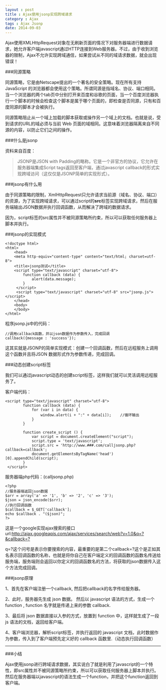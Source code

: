 ```yaml
---
layout : post
title : Ajax使用jsonp实现跨域请求
category : Ajax
tags : Ajax Jsonp
date: 2014-09-03
---
```

Ajax使用XMLHttpRequest对象在无刷新页面的情况下对服务器端进行数据请求，她允许客户端javascript通过HTTP连接到Web服务器。不过，由于收到浏览器的限制，Ajax不允许实现跨域通信，如果尝试从不同的域请求数据，就会出现错误！

###同源策略

同源策略，它是由Netscape提出的一个著名的安全策略。现在所有支持JavaScript 的浏览器都会使用这个策略。所谓同源是指域名、协议、端口相同。当一个浏览器的两个tab页中分别打开来百度和谷歌的页面，当一个百度浏览器执行一个脚本的时候会检查这个脚本是属于哪个页面的，即检查是否同源，只有和百度同源的脚本才会被执行。

同源策略阻止从一个域上加载的脚本获取或操作另一个域上的文档。也就是说，受到请求的URL的域必须与当前 Web 页面的域相同。这意味着浏览器隔离来自不同源的内容，以防止它们之间的操作。

<!--more-->

###什么是jsonp

资料来自百度：

> JSONP是JSON with Padding的略称。它是一个非官方的协议，它允许在服务器端集成Script tags返回至客户端，通过javascript callback的形式实现跨域访问（这仅仅是JSONP简单的实现形式）。


###jsonp有什么用


由于同源策略的限制，XmlHttpRequest只允许请求当前源（域名、协议、端口）的资源，为了实现跨域请求，可以通过script的**src**标签实现跨域请求，然后在服务端输出JSON数据并执行回调函数，从而解决了跨域的数据请求。

因为，script标签的src属性并不被同源策略所约束，所以可以获取任何服务器上脚本并执行。


###jsonp的实现模式

	<!doctype html>
	<html>
    	<head>
        <meta http-equiv="content-type" content="text/html; charset=utf-8">
        <title>jsonp测试</title>
        <script type="text/javascript" charset="utf-8">
            function callback (data) {
                alert(data.message);
            }
         </script>
         <script type="text/javascript" charset="utf-8" src="jsonp.js"></script>
    	</head>
    	<body>
    	</body>
	</html>

程序jsonp.js中的代码：

	//调用callback函数，并以json数据作为参数传入，完成回调
	callback({message : 'success'});

这其实就是JSONP的简单实现模式：创建一个回调函数，然后在远程服务上调用这个函数并且将JSON 数据形式作为参数传递，完成回调。

###动态创建script标签

我们可以通过javascript动态的创建script标签，这样我们就可以灵活调用远程服务了。

客户端代码：

    <script type="text/javascript" charset="utf-8">
            function callback (data) {
                for (var i in data) {
                    window.alert(i + ":" + data[i]);    //循环输出
                }
            }

            function create_script () {
                var script = document.createElement("script");
                script.type = 'text/javascript';
                script.src = 'http://www.###.com/calljsonp.php?callback=callback';
                document.getElementsByTagName('head')[0].appendChild(script);
            }
     </script>

服务器端php代码：(calljsonp.php)

	<?php
    //服务器端返回json数据
    $arr = array('a' => '1', 'b' => '2', 'c' => '3');
    $json = json_encode($srr);
    //执行回调函数
    $callback = $_GET['callback'];
    echo $callback . "($json)";
	?>

这是一个google实现ajax搜索的接口url:[http://ajax.googleapis.com/ajax/services/search/web?v=1.0&q=?&callback=? ](http://ajax.googleapis.com/ajax/services/search/web?v=1.0&q=?&callback=? )

q=?这个问号是表示你要搜索的内容，最重要的是第二个callback=?这个是正如其名表示回调函数的名称，也就是将你自己在客户端定义的回调函数的函数名传送给服务端，服务端则会返回以你定义的回调函数名的方法，将获取的json数据传入这个方法完成回调。



###jsonp原理

1、首先在客户端注册一个callback, 然后把callback的名字传给服务器。

2、此时，服务器先生成 json 数据。
然后以 javascript 语法的方式，生成一个function , function 名字就是传递上来的参数 callback.

3、最后将 json 数据直接以入参的方式，放置到 function 中，这样就生成了一段 js 语法的文档，返回给客户端。

4、客户端浏览器，解析script标签，并执行返回的 javascript 文档，此时数据作为参数，传入到了客户端预先定义好的 callback 函数里.（动态执行回调函数）

---

###小结

Ajax使用jsonp进行跨域请求数据，其实说白了就是利用了javascript的一个特性，即src属性并不被同源策略所约束，所以可以获取任何服务器上脚本并执行。然后在服务器端以javascript的语法生成一个function，并把这个function返回到客户端。




